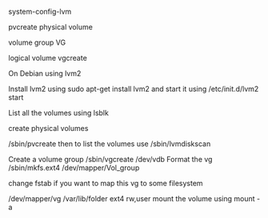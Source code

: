 system-config-lvm

pvcreate
physical volume   

volume group
VG

logical volume
vgcreate




On Debian using lvm2

Install lvm2 using sudo apt-get install lvm2 and start it using /etc/init.d/lvm2 start

List all the volumes using lsblk

create physical volumes

/sbin/pvcreate <volume from prev list>
then to list the volumes use /sbin/lvmdiskscan

Create a volume group /sbin/vgcreate <name> /dev/vdb
Format the vg /sbin/mkfs.ext4 /dev/mapper/Vol_group

change fstab if you want to map this vg to some filesystem

/dev/mapper/vg /var/lib/folder ext4 rw,user 
mount the volume using mount -a
